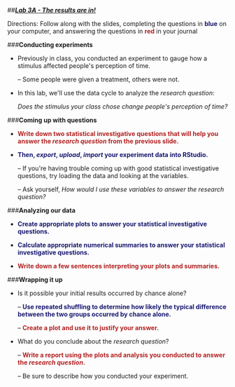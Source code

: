 ##***<u>Lab 3A - The results are in!</u>***

Directions: Follow along with the slides, completing the questions in <span style="color:midnightblue;">**blue**</span> on your computer, and answering the questions in <span style="color:firebrick;">**red**</span> in your journal

###**Conducting experiments**
* Previously in class, you conducted an experiment to gauge how a stimulus affected people's
perception of time.

    – Some people were given a treatment, others were not.

* In this lab, we'll use the data cycle to analyze the *research question*:

    *Does the stimulus your class chose change people's perception of time?*

###**Coming up with questions**
* <span style="color:firebrick;">**Write down two statistical investigative questions that will help you answer the *research question*
from the previous slide.**</span>

* <span style="color:midnightblue;">**Then, *export*, *upload*, *import* your experiment data into RStudio.**</span>

    – If you're having trouble coming up with good statistical investigative questions, try loading the
    data and looking at the variables.

    – Ask yourself, *How would I use these variables to answer the research question?*

###**Analyzing our data**
* <span style="color:midnightblue;">**Create appropriate plots to answer your statistical investigative questions.**</span>

* <span style="color:midnightblue;">**Calculate appropriate numerical summaries to answer your statistical investigative questions.**</span>

* <span style="color:firebrick;">**Write down a few sentences interpreting your plots and summaries.**</span>

###**Wrapping it up**
* Is it possible your initial results occurred by chance alone?

    – <span style="color:midnightblue;">**Use repeated shuffling to determine how likely the typical difference between
    the two groups occurred by chance alone.**</span>

    – <span style="color:firebrick;">**Create a plot and use it to justify your answer.**</span>

* What do you conclude about the *research question*?

    – <span style="color:firebrick;">**Write a report using the plots and analysis you conducted to answer the
    *research question*.**</span>

    – Be sure to describe how you conducted your experiment.